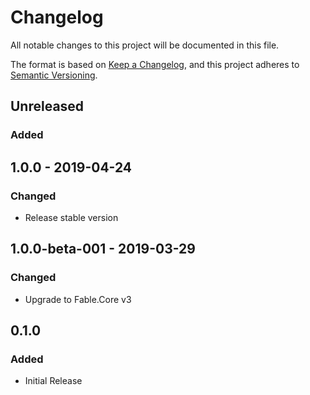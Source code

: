 # Changelog
All notable changes to this project will be documented in this file.

The format is based on [Keep a Changelog](https://keepachangelog.com/en/1.0.0/),
and this project adheres to [Semantic Versioning](https://semver.org/spec/v2.0.0.html).

## Unreleased

### Added

## 1.0.0 - 2019-04-24

### Changed

* Release stable version

## 1.0.0-beta-001 - 2019-03-29

### Changed

* Upgrade to Fable.Core v3

## 0.1.0

### Added

* Initial Release
